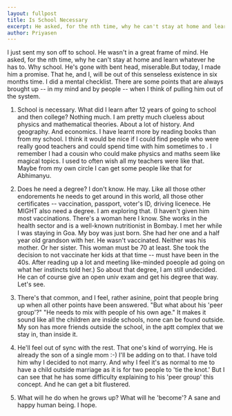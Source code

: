 ```yaml
---
layout: fullpost
title: Is School Necessary
excerpt: He asked, for the nth time, why he can't stay at home and learn whatever he has to. Why school? - Piyasen
author: Priyasen
---
```

I just sent my son off to school. He wasn't in a great frame of mind. He asked, for the nth time, why he can't stay at home and learn whatever he has to. Why school. He's gone with bent head, miserable.But today, I made him a promise. That he, and I, will be out of this senseless existence in six months time. I did a mental checklist. There are some points that are always brought up -- in my mind and by people -- when I think of pulling him out of the system. 

1. School is necessary.
What did I learn after 12 years of going to school and then college?
Nothing much. I am pretty much clueless about physics and mathematical theories. About a lot of history. And geography. And economics. I have learnt more by reading books than from my school.
I think it would be nice if I could find people who were really good teachers and could spend time with him sometimes to . I remember I had a cousin who could make physics and maths seem like magical topics. I used to often wish all my teachers were like that. Maybe from my own circle I can get some people like that for Abhimanyu.

2. Does he need a degree?
I don't know. He may. Like all those other endorements he needs to get around in this world, all those other certificates --
vaccination, passport, voter's ID, driving licenece. He MIGHT also need a degree. I am exploring that. (I haven't given him most
vaccinations. There's a woman here I know. She works in the health sector and is a well-known nutritionist in Bombay. I met her while I was staying in Goa. My boy was just born. She had her one and a half year old grandson with her. He wasn't vaccinated. Neither was his mother. Or her sister. This woman must be 70 at least. She took the decision to not vaccinate her kids at that time -- must have been in the 40s. After reading up a lot and meeting like-minded poeople ad going on what her instincts told her.)
So about that degree, I am still undecided. He can of course give an open univ exam and get his degree that way. Let's see.

3. There's that common, and I feel, rather asinine, point that people bring up when all other points have been answered. "But what about his 'peer group'?" "He needs to mix with people of his own age."
It makes it sound like all the children are inside schools, none can be found outside. My son has more friends outside the school, in the aptt complex that we stay in, than inside it.

4. He'll feel out of sync with the rest.
That one's kind of worrying. He is already the son of a single mom :-) I'll be adding on to that. I have told him why I decided to not marry. And why I feel it's as normal to me to have a child outside marriage as it is for two people to 'tie the knot.' But I can see that he has some difficulty explaining to his 'peer group' this
concept. And he can get a bit flustered.

5. What will he do when he grows up? What will he 'become'?
A sane and happy human being. I hope.
